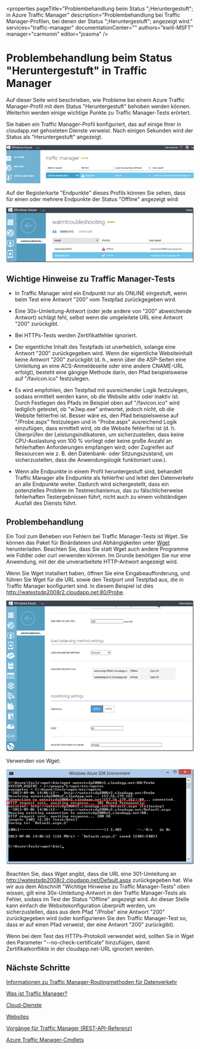 <properties
   pageTitle="Problembehandlung beim Status ";Heruntergestuft"; in Azure Traffic Manager"
   description="Problembehandlung bei Traffic Manager-Profilen, bei denen der Status ";Heruntergestuft"; angezeigt wird."
   services="traffic-manager"
   documentationCenter=""
   authors="kwill-MSFT"
   manager="carmonm"
   editor="joaoma" />

<tags 
   ms.service="traffic-manager"
   ms.devlang="na"
   ms.topic="article"
   ms.tgt_pltfrm="na"
   ms.workload="infrastructure-services"
   ms.date="03/17/2016"
   ms.author="joaoma" />

# Problembehandlung beim Status "Heruntergestuft" in Traffic Manager

Auf dieser Seite wird beschrieben, wie Probleme bei einem Azure Traffic Manager-Profil mit dem Status "Heruntergestuft" behoben werden können. Weiterhin werden einige wichtige Punkte zu Traffic Manager-Tests erörtert.

Sie haben ein Traffic Manager-Profil konfiguriert, das auf einige Ihrer in cloudapp.net gehosteten Dienste verweist. Nach einigen Sekunden wird der Status als "Heruntergestuft" angezeigt.

![Status "Heruntergestuft"](./media/traffic-manager-troubleshooting-degraded/traffic-manager-degraded.png)

Auf der Registerkarte "Endpunkte" dieses Profils können Sie sehen, dass für einen oder mehrere Endpunkte der Status "Offline" angezeigt wird:

![Offline](./media/traffic-manager-troubleshooting-degraded/traffic-manager-offline.png)

## Wichtige Hinweise zu Traffic Manager-Tests

- In Traffic Manager wird ein Endpunkt nur als ONLINE eingestuft, wenn beim Test eine Antwort "200" vom Testpfad zurückgegeben wird.
- Eine 30x-Umleitung-Antwort (oder jede andere von "200" abweichende Antwort) schlägt fehl, selbst wenn die umgeleitete URL eine Antwort "200" zurückgibt.

- Bei HTTPs-Tests werden Zertifikatfehler ignoriert.
 
- Der eigentliche Inhalt des Testpfads ist unerheblich, solange eine Antwort "200" zurückgegeben wird. Wenn der eigentliche Websiteinhalt keine Antwort "200" zurückgibt (d. h., wenn über die ASP-Seiten eine Umleitung an eine ACS-Anmeldeseite oder eine andere CNAME-URL erfolgt), besteht eine gängige Methode darin, den Pfad beispielsweise auf "/favicon.ico" festzulegen.
 
- Es wird empfohlen, den Testpfad mit ausreichender Logik festzulegen, sodass ermittelt werden kann, ob die Website aktiv oder inaktiv ist. Durch Festlegen des Pfads im Beispiel oben auf "/favicon.ico" wird lediglich getestet, ob "w3wp.exe" antwortet, jedoch nicht, ob die Website fehlerfrei ist. Besser wäre es, den Pfad beispielsweise auf "/Probe.aspx" festzulegen und in "Probe.aspx" ausreichend Logik einzufügen, dass ermittelt wird, ob die Website fehlerfrei ist (d. h. Überprüfen der Leistungsindikatoren, um sicherzustellen, dass keine CPU-Auslastung von 100 % vorliegt oder keine große Anzahl an fehlerhaften Anforderungen empfangen wird; oder Zugreifen auf Ressourcen wie z. B. den Datenbank- oder Sitzungszustand, um sicherzustellen, dass die Anwendungslogik funktioniert usw.).
 
- Wenn alle Endpunkte in einem Profil heruntergestuft sind, behandelt Traffic Manager alle Endpunkte als fehlerfrei und leitet den Datenverkehr an alle Endpunkte weiter. Dadurch wird sichergestellt, dass ein potenzielles Problem im Testmechanismus, das zu fälschlicherweise fehlerhaften Testergebnissen führt, nicht auch zu einem vollständigen Ausfall des Diensts führt.

  

## Problembehandlung

Ein Tool zum Beheben von Fehlern bei Traffic Manager-Tests ist Wget. Sie können das Paket für Binärdateien und Abhängigkeiten unter [Wget](http://gnuwin32.sourceforge.net/packages/wget.htm) herunterladen. Beachten Sie, dass Sie statt Wget auch andere Programme wie Fiddler oder curl verwenden können. Im Grunde benötigen Sie nur eine Anwendung, mit der die unverarbeitete HTTP-Antwort angezeigt wird.

Wenn Sie Wget installiert haben, öffnen Sie eine Eingabeaufforderung, und führen Sie Wget für die URL sowie den Testport und Testpfad aus, die in Traffic Manager konfiguriert sind. In diesem Beispiel ist dies http://watestsdp2008r2.cloudapp.net:80/Probe.

![Problembehandlung](./media/traffic-manager-troubleshooting-degraded/traffic-manager-troubleshooting.png)

Verwenden von Wget:

![Wget](./media/traffic-manager-troubleshooting-degraded/traffic-manager-wget.png)

 

Beachten Sie, dass Wget angibt, dass die URL eine 301-Umleitung an http://watestsdp2008r2.cloudapp.net/Default.aspx zurückgegeben hat. Wie wir aus dem Abschnitt "Wichtige Hinweise zu Traffic Manager-Tests" oben wissen, gilt eine 30x-Umleitung-Antwort in den Traffic Manager-Tests als Fehler, sodass im Test der Status "Offline" angezeigt wird. An dieser Stelle kann einfach die Websitekonfiguration überprüft werden, um sicherzustellen, dass aus dem Pfad "/Probe" eine Antwort "200" zurückgegeben wird (oder konfigurieren Sie den Traffic Manager-Test so, dass er auf einen Pfad verweist, der eine Antwort "200" zurückgibt).

 

Wenn bei dem Test das HTTPs-Protokoll verwendet wird, sollten Sie in Wget den Parameter "--no-check-certificate" hinzufügen, damit Zertifikatkonflikte in der cloudapp.net-URL ignoriert werden.


## Nächste Schritte


[Informationen zu Traffic Manager-Routingmethoden für Datenverkehr](traffic-manager-routing-methods.md)

[Was ist Traffic Manager?](traffic-manager-overview.md)

[Cloud-Dienste](http://go.microsoft.com/fwlink/?LinkId=314074)

[Websites](http://go.microsoft.com/fwlink/p/?LinkId=393327)

[Vorgänge für Traffic Manager (REST-API-Referenz)](http://go.microsoft.com/fwlink/?LinkId=313584)

[Azure Traffic Manager-Cmdlets](http://go.microsoft.com/fwlink/p/?LinkId=400769)
 

<!---HONumber=AcomDC_0323_2016-->